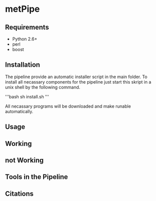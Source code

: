 # metPipe

## Requirements

  - Python 2.6+
  - perl
  - boost

## Installation

The pipeline provide an automatic installer script in the main folder. To install all necassary components for the pipeline just start this skript in a unix shell by the following command.

'''bash
sh install.sh
'''

All necassary programs will be downloaded and make runable automatically.

## Usage

## Working


## not Working


## Tools in the Pipeline
	
  
## Citations
